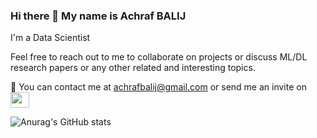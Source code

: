 ### Hi there 👋 My name is Achraf BALIJ 

I'm a Data Scientist

Feel free to reach out to me to collaborate on projects or discuss ML/DL research papers or any other related and interesting topics.

 💬 You can contact me at [achrafbalij@gmail.com](mailto:achrafbalij@gmail.com) or send me an invite on &nbsp; <a href="https://www.linkedin.com/in/achrafbalij/" target="_blank" rel="noreferrer"><img src="https://raw.githubusercontent.com/danielcranney/readme-generator/main/public/icons/socials/linkedin.svg" width="30" height="25" /></a>

![Anurag's GitHub stats](https://github-readme-stats.vercel.app/api?username=achrafbalij&count_private=true)

